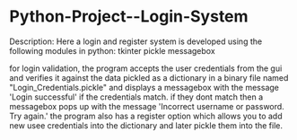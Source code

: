 # Python-Project--Login-System

Description:
Here a login and register system is developed using the following modules in python:
tkinter
pickle
messagebox

for login validation, the program accepts the user credentials from the gui and verifies it against the data pickled as a dictionary in a binary file named "Login_Credentials.pickle" and displays a messagebox with the message 'Login successful' if the credentials match. if they dont match then a messagebox pops up with the message 'Incorrect username or password. Try again.'
the program also has a register option which allows you to add new usee credentials into the dictionary and later pickle them into the file.  
